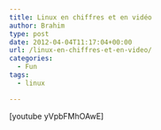 ```yaml
---
title: Linux en chiffres et en vidéo
author: Brahim
type: post
date: 2012-04-04T11:17:04+00:00
url: /linux-en-chiffres-et-en-video/
categories:
  - Fun
tags:
  - linux

---
```

[youtube yVpbFMhOAwE]